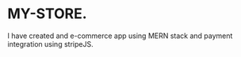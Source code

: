 # MY-STORE.
I have created and e-commerce app using MERN stack and payment integration using stripeJS.
